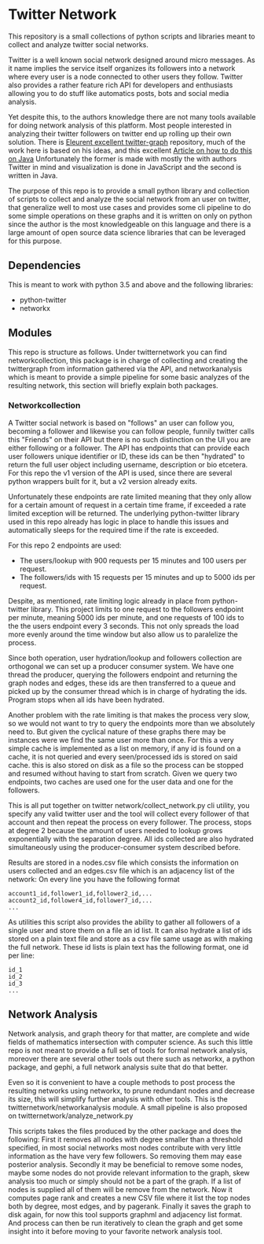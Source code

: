 # Twitter Network 

This repository is a small collections of python scripts and libraries meant to collect and analyze twitter social networks. 

Twitter is a well known social network designed around micro messages. As it name implies the service itself organizes its followers into 
a network where every user is a node connected to other users they follow. 
Twitter also provides a rather feature rich API for developers and enthusiasts allowing you to do stuff like automatics posts, bots and 
social media analysis. 

Yet despite this, to the authors knowledge there are not many tools available for doing network analysis of this platform. 
Most people interested in analyzing their twitter followers on twitter end up rolling up their own solution. 
There is [Eleurent excellent twitter-graph](https://github.com/eleurent/twitter-graph) repository, much of the work here is based on his 
ideas, and this excellent [Article on how to do this on Java](https://towardsdatascience.com/building-a-network-graph-from-twitter-data-a5e7b8672e3)
Unfortunately the former is made with mostly the with authors Twitter in mind and visualization is done in JavaScript  and the second 
is written in Java. 

The purpose of this repo is to provide a small python library and collection of scripts to collect and analyze the social network from an user
on twitter, that generalize well to most use cases and provides some cli pipeline to do some simple operations on these graphs and it is written
on only on python since the author is the most knowledgeable on this language and there is a large amount of open source data science libraries
that can be leveraged for this purpose. 

## Dependencies
This is meant to work with python 3.5 and above and the following libraries:

+ python-twitter
+ networkx

## Modules
This repo is structure as follows. Under twitternetwork you can find networkcollection, this package is in charge of collecting and creating
the twittergraph from information gathered via the API, and networkanalysis which is meant to provide a simple pipeline for some basic analyzes 
of the resulting network, this section will briefly explain both packages.

### Networkcollection
A Twitter social network is based on "follows" an user can follow you, becoming a follower and likewise you can follow people, funnily 
twitter calls this "Friends" on their API but there is no such distinction on the UI you are either following or a follower.
The API has endpoints that can provide each user followers unique identifier or ID, these ids can be then "hydrated" to return 
the full user object including username, description or bio etcetera. 
For this repo the v1 version of the API is used, since there are several python wrappers built for it, but a v2 version already exits.

Unfortunately these endpoints are rate limited meaning that they only allow for a certain amount of request in a certain time frame, 
if exceeded a rate limited exception will be returned. The underlying python-twitter library used in this repo already has logic in place to 
handle this issues and automatically sleeps for the required time if the rate is exceeded. 

For this repo 2 endpoints are used: 
+ The users/lookup with 900 requests per 15 minutes and 100 users per request. 
+ The followers/ids with 15 requests per 15 minutes and up to 5000 ids per request.

Despite, as mentioned, rate limiting logic already in place from python-twitter library. This project limits to one request to the followers 
endpoint per minute, meaning 5000 ids per minute, and one requests of 100 ids to the the users endpoint every 3 seconds. This not only spreads
the load more evenly around the time window but also allow us to paralelize the process.

Since both operation, user hydration/lookup and followers collection are orthogonal we can set up a producer consumer system. We have one thread
the producer, querying the followers endpoint and returning the graph nodes and edges, these ids are then transferred to a queue and picked up by 
the consumer thread which is in charge of hydrating the ids. Program stops when all ids have been hydrated.

Another problem with the rate limiting is that makes the process very slow, so we would not want to try to query the endpoints more than we
 absolutely need to. But given the cyclical nature of these graphs there may be instances were we find the same user more than once. For this 
a very simple cache is implemented as a list on memory, if any id is found on a cache, it is not queried and every seen/processed ids is stored on said
cache. this is also stored on disk as a file so the process can be stopped and resumed without having to start from scratch. Given we query 
two endpoints, two caches are used one for the user data and one for the followers.

This is all put together on twitter network/collect_network.py cli utility, you specify any valid twitter user and the tool will collect every follower of that account and then repeat the process on every follower. The process, stops at degree 2 because the amount of users needed to lookup grows
exponentially with the separation degree. All ids collected are also hydrated simultaneously using the producer-consumer system described before.

Results are stored in a nodes.csv file which consists the information on users collected and an edges.csv file which is 
an adjacency list of the network: On every line you have the following format

```
account1_id,follower1_id,follower2_id,...
account2_id,follower4_id,follower7_id,...
...
```
As utilities this script also provides the ability to gather all followers of a single user and store them on a file an id list.
It can  also hydrate a list of ids stored on a plain text file and store as a csv file same usage as with making the full network.
These id lists is plain text has the following format, one id per line:

```
id_1
id_2
id_3
...
```

## Network Analysis
Network analysis, and graph theory for that matter, are complete and wide fields of mathematics intersection with computer science. As such
this little repo is not meant to provide a full set of tools for formal network analysis, moreover there are several other tools out there
such as networkx, a python package, and gephi, a full network analysis suite that do that better. 

Even so it is convenient to have a couple methods to post process the resulting networks using networkx, to prune redundant nodes and decrease
its size, this will simplify further analysis with other tools. This is the twitternetwork/networkanalysis module. A small pipeline is also proposed on twitternetwork/analyze_network.py 

This scripts takes the files produced by the other package and does the following:
First it removes all nodes with degree smaller than a threshold specified, in most social networks most nodes contribute
with very little information  as the have very few followers. So removing them may ease posterior analysis. 
Secondly it may be beneficial to remove some nodes, maybe some nodes do not provide relevant information to the graph, skew analysis too much
or simply should not be a part of the graph. If a list of nodes is supplied all of them will be remove from the network.
Now it computes page rank and creates a new CSV file where it list the top nodes both by degree, most edges, and by pagerank. 
Finally it saves the graph to disk again, for now this tool supports graphml and adjacency list format. And process can then be run iteratively to
clean the graph and get some insight into it before moving to your favorite network analysis tool.




